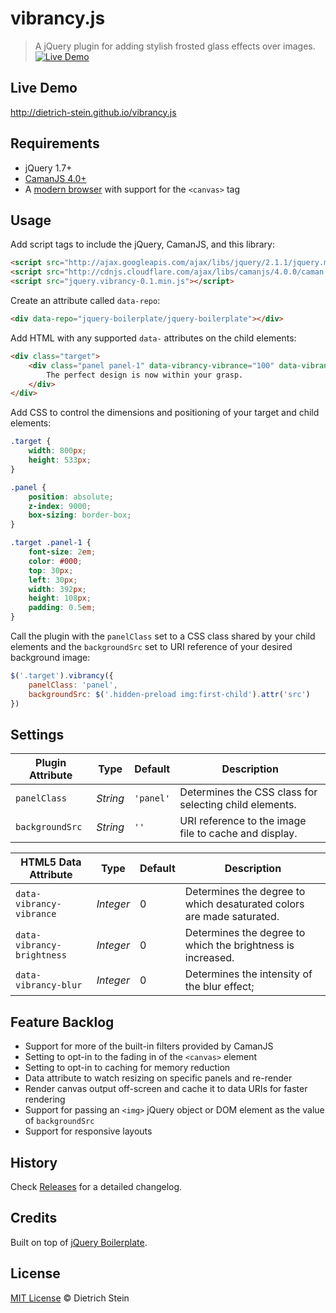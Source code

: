 # vibrancy.js
> A jQuery plugin for adding stylish frosted glass effects over images.
[![Live Demo](https://raw.githubusercontent.com/dietrich-stein/vibrancy.js/3243c65d1af1155fe5cc1849869d355ed6ea5135/images/vibrancy-preview.png)](http://dietrich-stein.github.io/vibrancy.js/)

## Live Demo

http://dietrich-stein.github.io/vibrancy.js

## Requirements
* jQuery 1.7+
* [CamanJS 4.0+](https://github.com/meltingice/CamanJS)
* A [modern browser](http://caniuse.com/#feat=canvas) with support for the `<canvas>` tag

## Usage

Add script tags to include the jQuery, CamanJS, and this library:

```html
<script src="http://ajax.googleapis.com/ajax/libs/jquery/2.1.1/jquery.min.js"></script>
<script src="http://cdnjs.cloudflare.com/ajax/libs/camanjs/4.0.0/caman.full.min.js"></script>
<script src="jquery.vibrancy-0.1.min.js"></script>
```

Create an attribute called `data-repo`:

```html
<div data-repo="jquery-boilerplate/jquery-boilerplate"></div>
```

Add HTML with any supported `data-` attributes on the child elements:

```html
<div class="target">
	<div class="panel panel-1" data-vibrancy-vibrance="100" data-vibrancy-brightness="20" data-vibrancy-blur="100">
		The perfect design is now within your grasp.
	</div>
</div>
```

Add CSS to control the dimensions and positioning of your target and child elements:

```css
.target {
	width: 800px;
	height: 533px;
}

.panel {
	position: absolute;
	z-index: 9000;
	box-sizing: border-box;
}

.target .panel-1 {
	font-size: 2em;
	color: #000;
	top: 30px;
	left: 30px;
	width: 392px;
	height: 108px;
	padding: 0.5em;
}
```

Call the plugin with the `panelClass` set to a CSS class shared by your child elements and the `backgroundSrc` set to URI reference of your desired background image:

```javascript
$('.target').vibrancy({
	panelClass: 'panel',
	backgroundSrc: $('.hidden-preload img:first-child').attr('src')
})
```

## Settings

Plugin Attribute	| Type		| Default	| Description
---			| ---		| ---		| ---
`panelClass`		| *String*	| `'panel'`	| Determines the CSS class for selecting child elements.
`backgroundSrc`		| *String*	| `''`		| URI reference to the image file to cache and display.

HTML5 Data Attribute		| Type		| Default	| Description
---				| ---		| ---		| ---
`data-vibrancy-vibrance`	| *Integer*	| 0		| Determines the degree to which desaturated colors are made saturated.
`data-vibrancy-brightness`	| *Integer*	| 0		| Determines the degree to which the brightness is increased.
`data-vibrancy-blur`		| *Integer*	| 0		| Determines the intensity of the blur effect; 

## Feature Backlog

* Support for more of the built-in filters provided by CamanJS
* Setting to opt-in to the fading in of the `<canvas>` element
* Setting to opt-in to caching for memory reduction
* Data attribute to watch resizing on specific panels and re-render
* Render canvas output off-screen and cache it to data URIs for faster rendering
* Support for passing an `<img>` jQuery object or DOM element as the value of `backgroundSrc`
* Support for responsive layouts
 
## History

Check [Releases](https://github.com/dietrich-stein/vibrancy.js/releases) for a detailed changelog.

## Credits

Built on top of [jQuery Boilerplate](http://jqueryboilerplate.com).

## License

[MIT License](https://raw.githubusercontent.com/dietrich-stein/vibrancy.js/master/LICENSE) © Dietrich Stein
